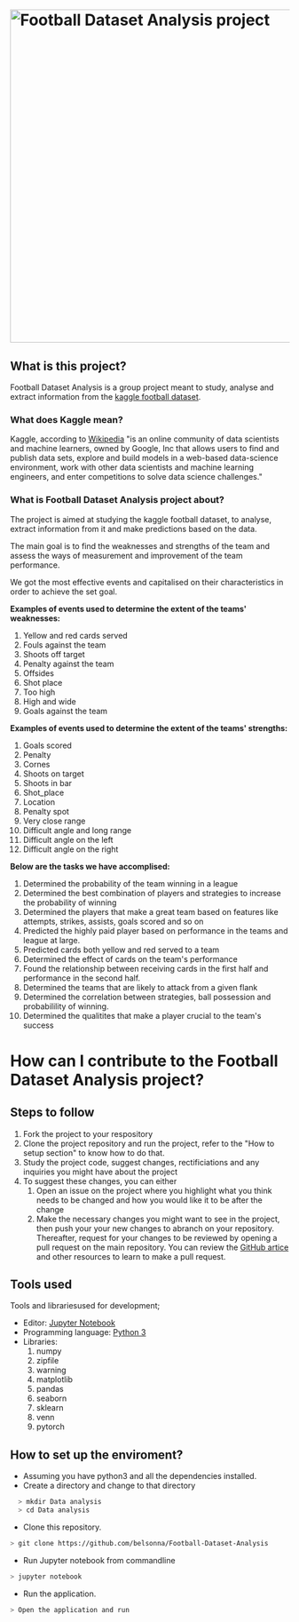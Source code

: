 # <img src="https://github.com/knaggita/Football-Dataset-Analysis/blob/master/logo.png" width="600" alt="Football Dataset Analysis project">

## What is this project?
Football Dataset Analysis is a group project meant to study, analyse and extract information from the [kaggle football dataset](https://www.kaggle.com/secareanualin/football-events/home).


### What does Kaggle mean?
Kaggle, according to [Wikipedia](https://en.wikipedia.org/wiki/Kaggle) "is an online community of data scientists and machine learners, owned by Google, Inc that allows users to find and publish data sets, explore and build models in a web-based data-science environment, work with other data scientists and machine learning engineers, and enter competitions to solve data science challenges."

### What is Football Dataset Analysis project about?
The project is aimed at studying the kaggle football dataset, to analyse, extract information from it and make predictions based on the data.

The main goal is to find the weaknesses and strengths of the team and assess the ways of measurement and improvement of the team performance.

We got the most effective events and capitalised on their characteristics in order to achieve the set goal.



**Examples of events used to determine the extent of the teams' weaknesses:**
1. Yellow and red cards served
2. Fouls against the team 
4. Shoots off target 
5. Penalty against the team 
6. Offsides
7. Shot place
8. Too high
9. High and wide
10. Goals against the team

**Examples of events used to determine the extent of the teams' strengths:**

1. Goals scored
2. Penalty
3. Cornes
4. Shoots on target
5. Shoots in bar
7. Shot_place
8. Location
9. Penalty spot
10. Very close range
11. Difficult angle and long range
12. Difficult angle on the left
13. Difficult angle on the right

**Below are the tasks we have accomplised:**

1.  Determined the probability of the team winning in a league 
2.  Determined the best combination of  players and strategies to increase the probability of winning
3.  Determined the players that make a great team based on features like attempts, strikes, assists, goals scored and so on
4.  Predicted the highly paid player based on performance in the teams and league at large.
5.  Predicted cards both yellow and red served to a team 
6.  Determined the effect of cards on the team's performance
7.  Found the relationship between receiving cards in the first half and performance in the second half.
8.  Determined the teams that are likely to attack from a given flank 
9.  Determined the correlation between strategies, ball possession and probabilility of winning.
10. Determined the qualitites that make a player crucial to the team's success


# How can I contribute to the Football Dataset Analysis project?

## Steps to follow

1. Fork the project to your respository
4. Clone the project repository and run the project, refer to the "How to setup section" to know how to do that.
3. Study the project code, suggest changes, rectificiations and any inquiries you might have about the project
5. To suggest these changes, you can either
	1. Open an issue on the project where you highlight what you think needs to be changed and how you would like it to be after the change
	2. Make the necessary changes you might want to see in the project, then push your your new changes to abranch on your repository.
	Thereafter, request for your changes to be reviewed by opening a pull request on the main repository. You can review the [GitHub artice](https://help.github.com/articles/creating-a-pull-request/) and other resources to learn to make a pull request.

## Tools used

Tools and librariesused for development;
- Editor: [Jupyter Notebook](https://github.com/jupyter/notebook)
- Programming language: [Python 3](https://www.python.org/download/releases/3.0/)
- Libraries: 
	1. numpy
	2. zipfile
	3. warning
	4. matplotlib
	5. pandas
	6. seaborn
	7. sklearn
	8. venn 
	9. pytorch


## How to set up the enviroment?
- Assuming you have python3 and all the dependencies installed.
- Create a directory and change to that directory
```sh
  > mkdir Data analysis
  > cd Data analysis
```
- Clone this repository.
```sh
> git clone https://github.com/belsonna/Football-Dataset-Analysis
```
- Run Jupyter notebook from commandline
```sh
> jupyter notebook
```
- Run the application.
```sh
> Open the application and run 
```



